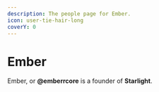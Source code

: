 ```yaml
---
description: The people page for Ember.
icon: user-tie-hair-long
coverY: 0
---
```


# Ember

Ember, or **@emberrcore** is a founder of **Starlight**.
